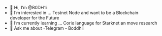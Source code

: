 - 👋 Hi, I’m @B0DH1i
- 👀 I’m interested in ... Testnet Node and  want to be a Blockchain developer for the Future
- 🌱 I’m currently learning ... Corie language for Starknet an move research
- 💞️ Ask me about -Telegram - Boddhii

<!---
B0DH1i/B0DH1i is a ✨ special ✨ repository because its `README.md` (this file) appears on your GitHub profile.
You can click the Preview link to take a look at your changes.
--->
